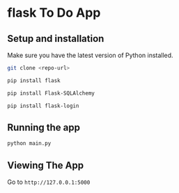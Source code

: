 # flask To Do App

## Setup and installation

Make sure you have the latest version of Python installed.

```sh
git clone <repo-url>
```

```sh
pip install flask
```

```sh
pip install Flask-SQLAlchemy
```

```sh
pip install flask-login
```

## Running the app

```sh
python main.py
```

## Viewing The App
Go to `http://127.0.0.1:5000`
